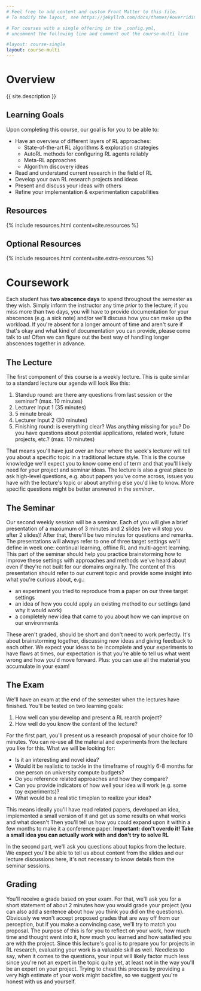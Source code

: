 ```yaml
---
# Feel free to add content and custom Front Matter to this file.
# To modify the layout, see https://jekyllrb.com/docs/themes/#overriding-theme-defaults

# For courses with a single offering in the _config.yml,
# uncomment the following line and comment out the course-multi line

#layout: course-single
layout: course-multi
---
```


# <a name="description">Overview</a>

{{ site.description }}

## <a name="goals">Learning Goals</a>

Upon completing this course, our goal is for you to be able to:

* Have an overview of different layers of RL approaches:
  * State-of-the-art RL algorithms & exploration strategies
  * AutoRL methods for configuring RL agents reliably
  * Meta-RL approaches 
  * Algorithm discovery ideas
* Read and understand current research in the field of RL
* Develop your own RL research projects and ideas
* Present and discuss your ideas with others
* Refine your implementation & experimentation capabilities

## <a name="resources">Resources</a>

{% include resources.html content=site.resources %}

## <a name="additional-resources">Optional Resources</a>

{% include resources.html content=site.extra-resources %}

# Coursework

Each student has **two abscence days** to spend throughout the semester as they wish.
Simply inform the instructor any time *prior* to the lecture; if you miss more than two days, 
you will have to provide documentation for your abscences (e.g. a sick note) and/or we'll discuss how you can make up the workload.
If you're absent for a longer amount of time and aren't sure if that's okay and what kind of documentation you can provide, 
please come talk to us! Often we can figure out the best way of handling longer abscences together in advance. 

## <a name="labs">The Lecture</a>

The first component of this course is a weekly lecture. 
This is quite similar to a standard lecture our agenda will look like this:

1. Standup round: are there any questions from last session or the seminar? (max. 10 minutes)
2. Lecturer Input 1 (35 minutes)
3. 5 minute break 
4. Lecturer Input 2 (30 minutes)
5. Finishing round: is everything clear? Was anything missing for you? Do you have questions about potential applications, related work, future projects, etc.? (max. 10 minutes)

That means you'll have just over an hour where the week's lecturer will tell you about a specific topic in a traditional lecture style.
This is the course knowledge we'll expect you to know come end of term and that you'll likely need for your project and seminar ideas. 
The lecture is also a great place to ask high-level questions, e.g. about papers you've come across, issues you have with the lecture's topic or about anything else you'd like to know.
More specific questions might be better answered in the *seminar*.

## <a name="projects">The Seminar</a>

Our second weekly session will be a seminar.
Each of you will give a brief presentation of a maxiumum of 3 minutes and 2 slides (we will stop you after 2 slides)! 
After that, there'll be two minutes for questions and remarks.
The presentations will always refer to one of three target settings we'll define in week one: continual learning, offline RL and multi-agent learning.
This part of the seminar should help you practice brainstorming how to improve these settings with approaches and methods we've heard about even if they're not built for our domains orginally.
The content of this presentation should refer to our current topic and provide some insight into what you're curious about, e.g.:

* an experiment you tried to reproduce from a paper on our three target settings
* an idea of how you could apply an existing method to our settings (and why it would work)
* a completely new idea that came to you about how we can improve on our environments

These aren't graded, should be short and don't need to work perfectly. 
It's about brainstorming together, discussing new ideas and giving feedback to each other.
We expect your ideas to be incomplete and your experiments to have flaws at times, our expectation is that you're able to tell us what went wrong and how you'd move forward.
Plus: you can use all the material you accumulate in your exam!

## <a name="exams">The Exam</a>

We'll have an exam at the end of the semester when the lectures have finished. 
You'll be tested on two learning goals:

1. How well can you develop and present a RL rearch project?
2. How well do you know the content of the lecture?

For the first part, you'll present us a research proposal of your choice for 10 minutes. 
You can re-use all the material and experiments from the lecture you like for this.
What we will be looking for:

- Is it an interesting and novel idea?
- Would it be realistic to tackle in the timeframe of roughly 6-8 months for one person on university compute budgets?
- Do you reference related approaches and how they compare?
- Can you provide indicators of how well your idea will work (e.g. some toy experiments)?
- What would be a realistic timeplan to realize your idea?

This means ideally you'll have read related papers, developed an idea, implemented a small version of it and get us some results on what works and what doesn't
Then you'll tell us how you could expand upon it within a few months to make it a conference paper.
**Important: don't overdo it! Take a small idea you can actually work with and don't try to solve RL**

In the second part, we'll ask you questions about topics from the lecture. 
We expect you'll be able to tell us about content from the slides and our lecture discussions here, it's not necessary to know details from the seminar sessions.

## <a name="scale">Grading</a>

You'll receive a grade based on your exam. 
For that, we'll ask you for a short statement of about 2 minutes how you would grade your project (you can also add a sentence about how you think you did on the questions).
Obviously we won't accept proposed grades that are way off from our perception, but if you make a convincing case, we'll try to match you proposal.
The purpose of this is for you to reflect on your work, how much time and thought went into it, how much you learned and how satisfied you are with the project.
Since this lecture's goal is to prepare you for projects in RL research, evaluating your work is a valuable skill as well.
Needless to say, when it comes to the questions, your input will likely factor much less since you're not an expert in the topic quite yet, at least not in the way you'll be an expert on your project.
Trying to cheat this process by providing a very high estimate of your work might backfire, so we suggest you're honest with us and yourself.

